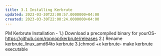 ```yaml
---
title: 3.1 Installing Kerbrute
updated: 2023-03-30T22:00:57.0000000+04:00
created: 2023-03-30T22:00:24.0000000+04:00
---
```


PM
Kerbrute Installation -
1.) Download a precompiled binary for yourOS- <https://github.com/ropnop/kerbrute/releases>
2.) Rename kerbrute_linux_amd64to kerbrute
3.)chmod +x kerbrute- make kerbrute executable

